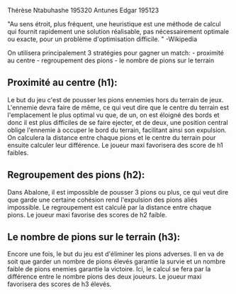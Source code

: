 Thérèse Ntabuhashe 195320
Antunes Edgar 195123


"Au sens étroit, plus fréquent, une heuristique est une méthode de calcul qui fournit 
	rapidement une solution réalisable, pas nécessairement optimale ou exacte, pour un problème d'optimisation difficile. "
							-Wikipedia

On utilisera principalement 3 stratégies pour gagner un match:
	- proximité au centre
	- regroupement des pions 
	- le nombre de pions sur le terrain


## Proximité au centre (h1):
Le but du jeu c'est de pousser les pions ennemies hors du terrain de jeux. L'ennemie devra faire de même, ce qui veut dire que le centre 
du terrain est l'emplacement le plus optimal vu que, de un, on est éloigné des bords et donc il est plus difficiles de se faire ejecter, 
et de deux, une position central oblige l'ennemie à occuper le bord du terrain, facilitant ainsi son expulsion.
On calculera la distance entre chaque pions et le centre du terrain pour ensuite calculer leur différence. Le joueur maxi favorisera des 
score de h1 faibles.


## Regroupement des pions (h2):
Dans Abalone, il est impossible de pousser 3 pions ou plus, ce qui veut dire que garde une certaine cohésion rend l'expulsion des pions
aliés impossible. 
Le regroupement est calculé par la distance entre chaque pions. Le joueur maxi favorise des scores de h2 faible.


## Le nombre de pions sur le terrain (h3):
Encore une fois, le but du jeu est d'éliminer les pions adverses. Il en va de soit que garder un nombre de pions élevés garantie la 
survie et un nombre faible de pions enemies garantie la victoire.
Ici, le calcul se fera par la différence entre le nombre pions des deux joueurs. Le joueur maxi favorisera des scores de h3 élevés.
